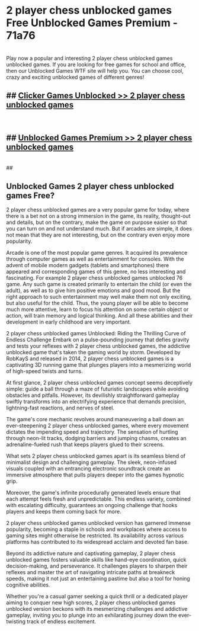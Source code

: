# 2 player chess unblocked games  Free Unblocked Games Premium - 71a76 <br>
<br>
Play now a popular and interesting 2 player chess unblocked games unblocked games. If you are looking for free games for school and office, then our Unblocked Games WTF site will help you. You can choose cool, crazy and exciting unblocked games of different genres!


## ##  [Clicker Games Unblocked >> 2 player chess unblocked games](https://lesson1.guru?title=2_player_chess_unblocked_games)
  <br>

##  ## [Unblocked Games Premium >> 2 player chess unblocked games](https://lesson1.guru?title=2_player_chess_unblocked_games)
  <br>
  ##



## Unblocked Games 2 player chess unblocked games Free?

2 player chess unblocked games are a very popular game for today, where there is a bet not on a strong immersion in the game, its reality, thought-out and details, but on the contrary, make the game on purpose easier so that you can turn on and not understand much. But if arcades are simple, it does not mean that they are not interesting, but on the contrary even enjoy more popularity.

Arcade is one of the most popular game genres. It acquired its prevalence through computer games as well as entertainment for consoles. With the advent of mobile modern gadgets (tablets and smartphones) there appeared and corresponding games of this genre, no less interesting and fascinating. For example 2 player chess unblocked games unblocked 76 game. Any such game is created primarily to entertain the child (or even the adult), as well as to give him positive emotions and good mood. But the right approach to such entertainment may well make them not only exciting, but also useful for the child. Thus, the young player will be able to become much more attentive, learn to focus his attention on some certain object or action, will train memory and logical thinking. And all these abilities and their development in early childhood are very important.

2 player chess unblocked games Unblocked: Riding the Thrilling Curve of Endless Challenge
Embark on a pulse-pounding journey that defies gravity and tests your reflexes with 2 player chess unblocked games, the addictive unblocked game that's taken the gaming world by storm. Developed by RobKayS and released in 2014, 2 player chess unblocked games is a captivating 3D running game that plunges players into a mesmerizing world of high-speed twists and turns.

At first glance, 2 player chess unblocked games concept seems deceptively simple: guide a ball through a maze of futuristic landscapes while avoiding obstacles and pitfalls. However, its devilishly straightforward gameplay swiftly transforms into an electrifying experience that demands precision, lightning-fast reactions, and nerves of steel.

The game's core mechanic revolves around maneuvering a ball down an ever-steepening 2 player chess unblocked games, where every movement dictates the impending speed and trajectory. The sensation of hurtling through neon-lit tracks, dodging barriers and jumping chasms, creates an adrenaline-fueled rush that keeps players glued to their screens.

What sets 2 player chess unblocked games apart is its seamless blend of minimalist design and challenging gameplay. The sleek, neon-infused visuals coupled with an entrancing electronic soundtrack create an immersive atmosphere that pulls players deeper into the games hypnotic grip.

Moreover, the game's infinite procedurally generated levels ensure that each attempt feels fresh and unpredictable. This endless variety, combined with escalating difficulty, guarantees an ongoing challenge that hooks players and keeps them coming back for more.

2 player chess unblocked games unblocked version has garnered immense popularity, becoming a staple in schools and workplaces where access to gaming sites might otherwise be restricted. Its availability across various platforms has contributed to its widespread acclaim and devoted fan base.

Beyond its addictive nature and captivating gameplay, 2 player chess unblocked games fosters valuable skills like hand-eye coordination, quick decision-making, and perseverance. It challenges players to sharpen their reflexes and master the art of navigating intricate paths at breakneck speeds, making it not just an entertaining pastime but also a tool for honing cognitive abilities.

Whether you're a casual gamer seeking a quick thrill or a dedicated player aiming to conquer new high scores, 2 player chess unblocked games unblocked version beckons with its mesmerizing challenges and addictive gameplay, inviting you to plunge into an exhilarating journey down the ever-twisting track of endless excitement.